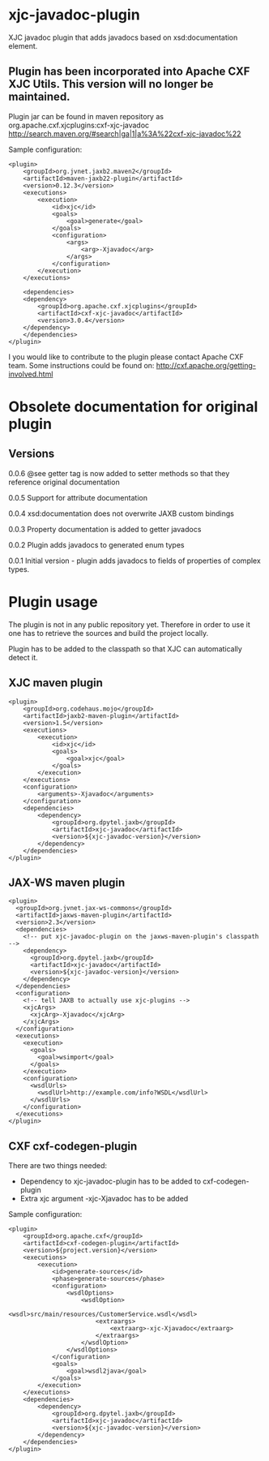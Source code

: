 xjc-javadoc-plugin
==================

XJC javadoc plugin that adds javadocs based on xsd:documentation element.

## Plugin has been incorporated into Apache CXF XJC Utils. This version will no longer be maintained.

Plugin jar can be found in maven repository as org.apache.cxf.xjcplugins:cxf-xjc-javadoc
http://search.maven.org/#search|ga|1|a%3A%22cxf-xjc-javadoc%22

Sample configuration:

    <plugin>
        <groupId>org.jvnet.jaxb2.maven2</groupId>
        <artifactId>maven-jaxb22-plugin</artifactId>
        <version>0.12.3</version>
        <executions>
            <execution>
                <id>xjc</id>
                <goals>
                    <goal>generate</goal>
                </goals>
                <configuration>
                    <args>
                        <arg>-Xjavadoc</arg>
                    </args>
                </configuration>
            </execution>
        </executions>

        <dependencies>
        <dependency>
            <groupId>org.apache.cxf.xjcplugins</groupId>
            <artifactId>cxf-xjc-javadoc</artifactId>
            <version>3.0.4</version>
        </dependency>
        </dependencies>
    </plugin>

I you would like to contribute to the plugin please contact Apache CXF team. Some instructions could be found on:
http://cxf.apache.org/getting-involved.html

Obsolete documentation for original plugin
==========================================

Versions
--------
0.0.6 @see getter tag is now added to setter methods so that they reference original documentation

0.0.5 Support for attribute documentation

0.0.4 xsd:documentation does not overwrite JAXB custom bindings

0.0.3 Property documentation is added to getter javadocs

0.0.2 Plugin adds javadocs to generated enum types

0.0.1 Initial version - plugin adds javadocs to fields of properties of complex types.

Plugin usage
============

The plugin is not in any public repository yet. Therefore in order to use it one has to retrieve 
the sources and build the project locally.

Plugin has to be added to the classpath so that XJC can automatically detect it.


XJC maven plugin
----------------

	<plugin>
		<groupId>org.codehaus.mojo</groupId>
		<artifactId>jaxb2-maven-plugin</artifactId>
		<version>1.5</version>
		<executions>
			<execution>
				<id>xjc</id>
				<goals>
					<goal>xjc</goal>
				</goals>
			</execution>
		</executions>
		<configuration>
			<arguments>-Xjavadoc</arguments>
		</configuration>
		<dependencies>
			<dependency>
				<groupId>org.dpytel.jaxb</groupId>
				<artifactId>xjc-javadoc</artifactId>
				<version>${xjc-javadoc-version}</version>
			</dependency>
		</dependencies>
	</plugin>


JAX-WS maven plugin
-------------------

    <plugin>
      <groupId>org.jvnet.jax-ws-commons</groupId>
      <artifactId>jaxws-maven-plugin</artifactId>
      <version>2.3</version>
      <dependencies>
        <!-- put xjc-javadoc-plugin on the jaxws-maven-plugin's classpath -->
        <dependency>
          <groupId>org.dpytel.jaxb</groupId>
		  <artifactId>xjc-javadoc</artifactId>
		  <version>${xjc-javadoc-version}</version>
        </dependency>
      </dependencies>
      <configuration>
        <!-- tell JAXB to actually use xjc-plugins -->
        <xjcArgs>
          <xjcArg>-Xjavadoc</xjcArg>
        </xjcArgs>
      </configuration>
      <executions>
        <execution>
          <goals>
            <goal>wsimport</goal>
          </goals>
        </execution>
        <configuration>
          <wsdlUrls>
            <wsdlUrl>http://example.com/info?WSDL</wsdlUrl>
          </wsdlUrls>
        </configuration>
      </executions>
    </plugin>


CXF cxf-codegen-plugin
-------------

There are two things needed:
* Dependency to xjc-javadoc-plugin has to be added to cxf-codegen-plugin
* Extra xjc argument -xjc-Xjavadoc has to be added

Sample configuration:

	<plugin>
		<groupId>org.apache.cxf</groupId>
		<artifactId>cxf-codegen-plugin</artifactId>
		<version>${project.version}</version>
		<executions>
			<execution>
				<id>generate-sources</id>
				<phase>generate-sources</phase>
				<configuration>
					<wsdlOptions>
						<wsdlOption>
							<wsdl>src/main/resources/CustomerService.wsdl</wsdl>
							<extraargs>
								<extraarg>-xjc-Xjavadoc</extraarg>
							</extraargs>
						</wsdlOption>
					</wsdlOptions>
				</configuration>
				<goals>
					<goal>wsdl2java</goal>
				</goals>
			</execution>
		</executions>
		<dependencies>
			<dependency>
				<groupId>org.dpytel.jaxb</groupId>
				<artifactId>xjc-javadoc</artifactId>
				<version>${xjc-javadoc-version}</version>
			</dependency>
		</dependencies>
	</plugin>
